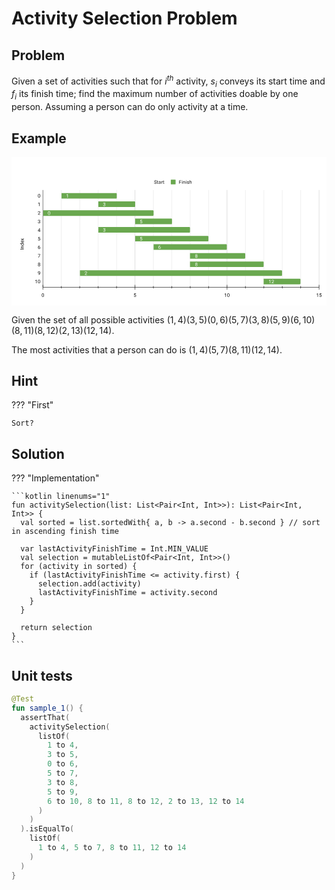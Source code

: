 # Activity Selection Problem

## Problem

Given a set of activities such that for $i^{th}$ activity, $s_i$ conveys its start time and $f_i$ its finish time; find the maximum number of activities doable by one person. Assuming a person can do only activity at a time.

## Example

<svg version="1.1" viewBox="0.0 0.0 787.0 371.0" fill="none" stroke="none" stroke-linecap="square" stroke-miterlimit="10" width="787" height="371" xmlns:xlink="http://www.w3.org/1999/xlink" xmlns="http://www.w3.org/2000/svg"><path fill="#ffffff" d="M0 0L787.0 0L787.0 371.0L0 371.0L0 0Z" fill-rule="nonzero"/><path stroke="#333333" stroke-width="1.0" stroke-linecap="butt" d="M78.5 82.5L78.5 325.5" fill-rule="nonzero"/><path stroke="#cccccc" stroke-width="1.0" stroke-linecap="butt" d="M308.5 82.5L308.5 325.5" fill-rule="nonzero"/><path stroke="#cccccc" stroke-width="1.0" stroke-linecap="butt" d="M538.5 82.5L538.5 325.5" fill-rule="nonzero"/><path stroke="#cccccc" stroke-width="1.0" stroke-linecap="butt" d="M768.5 82.5L768.5 325.5" fill-rule="nonzero"/><path stroke="#e6e6e6" stroke-width="1.0" stroke-linecap="butt" d="M124.5 82.5L124.5 325.5" fill-rule="nonzero"/><path stroke="#e6e6e6" stroke-width="1.0" stroke-linecap="butt" d="M170.5 82.5L170.5 325.5" fill-rule="nonzero"/><path stroke="#e6e6e6" stroke-width="1.0" stroke-linecap="butt" d="M216.5 82.5L216.5 325.5" fill-rule="nonzero"/><path stroke="#e6e6e6" stroke-width="1.0" stroke-linecap="butt" d="M262.5 82.5L262.5 325.5" fill-rule="nonzero"/><path stroke="#e6e6e6" stroke-width="1.0" stroke-linecap="butt" d="M354.5 82.5L354.5 325.5" fill-rule="nonzero"/><path stroke="#e6e6e6" stroke-width="1.0" stroke-linecap="butt" d="M400.5 82.5L400.5 325.5" fill-rule="nonzero"/><path stroke="#e6e6e6" stroke-width="1.0" stroke-linecap="butt" d="M446.5 82.5L446.5 325.5" fill-rule="nonzero"/><path stroke="#e6e6e6" stroke-width="1.0" stroke-linecap="butt" d="M492.5 82.5L492.5 325.5" fill-rule="nonzero"/><path stroke="#e6e6e6" stroke-width="1.0" stroke-linecap="butt" d="M584.5 82.5L584.5 325.5" fill-rule="nonzero"/><path stroke="#e6e6e6" stroke-width="1.0" stroke-linecap="butt" d="M630.5 82.5L630.5 325.5" fill-rule="nonzero"/><path stroke="#e6e6e6" stroke-width="1.0" stroke-linecap="butt" d="M676.5 82.5L676.5 325.5" fill-rule="nonzero"/><path stroke="#e6e6e6" stroke-width="1.0" stroke-linecap="butt" d="M722.5 82.5L722.5 325.5" fill-rule="nonzero"/><path stroke="#000000" stroke-width="1.0" stroke-linecap="butt" d="M768.5 325.5L78.5 325.5" fill-rule="nonzero"/><clipPath id="id_0"><path d="M78.55 82.28333L768.45 82.28333L768.45 325.45L78.55 325.45L78.55 82.28333Z" clip-rule="nonzero"/></clipPath><path stroke="#000000" stroke-width="2.0" stroke-linecap="butt" stroke-opacity="0.0" clip-path="url(#id_0)" d="M79.0 104.0L79.0 90.0L125.0 90.0L125.0 104.0Z" fill-rule="nonzero"/><path fill="#4285f4" fill-opacity="0.0" clip-path="url(#id_0)" d="M79.0 104.0L79.0 90.0L125.0 90.0L125.0 104.0Z" fill-rule="nonzero"/><path stroke="#000000" stroke-width="2.0" stroke-linecap="butt" stroke-opacity="0.0" clip-path="url(#id_0)" d="M79.0 125.0L79.0 111.0L217.0 111.0L217.0 125.0Z" fill-rule="nonzero"/><path fill="#4285f4" fill-opacity="0.0" clip-path="url(#id_0)" d="M79.0 125.0L79.0 111.0L217.0 111.0L217.0 125.0Z" fill-rule="nonzero"/><path stroke="#000000" stroke-width="2.0" stroke-linecap="butt" stroke-opacity="0.0" clip-path="url(#id_0)" d="M79.0 147.0L79.0 133.0L79.0 133.0L79.0 147.0Z" fill-rule="nonzero"/><path fill="#4285f4" fill-opacity="0.0" clip-path="url(#id_0)" d="M79.0 147.0L79.0 133.0L79.0 133.0L79.0 147.0Z" fill-rule="nonzero"/><path stroke="#000000" stroke-width="2.0" stroke-linecap="butt" stroke-opacity="0.0" clip-path="url(#id_0)" d="M79.0 168.0L79.0 154.0L309.0 154.0L309.0 168.0Z" fill-rule="nonzero"/><path fill="#4285f4" fill-opacity="0.0" clip-path="url(#id_0)" d="M79.0 168.0L79.0 154.0L309.0 154.0L309.0 168.0Z" fill-rule="nonzero"/><path stroke="#000000" stroke-width="2.0" stroke-linecap="butt" stroke-opacity="0.0" clip-path="url(#id_0)" d="M79.0 189.0L79.0 175.0L217.0 175.0L217.0 189.0Z" fill-rule="nonzero"/><path fill="#4285f4" fill-opacity="0.0" clip-path="url(#id_0)" d="M79.0 189.0L79.0 175.0L217.0 175.0L217.0 189.0Z" fill-rule="nonzero"/><path stroke="#000000" stroke-width="2.0" stroke-linecap="butt" stroke-opacity="0.0" clip-path="url(#id_0)" d="M79.0 211.0L79.0 197.0L309.0 197.0L309.0 211.0Z" fill-rule="nonzero"/><path fill="#4285f4" fill-opacity="0.0" clip-path="url(#id_0)" d="M79.0 211.0L79.0 197.0L309.0 197.0L309.0 211.0Z" fill-rule="nonzero"/><path stroke="#000000" stroke-width="2.0" stroke-linecap="butt" stroke-opacity="0.0" clip-path="url(#id_0)" d="M79.0 232.0L79.0 218.0L355.0 218.0L355.0 232.0Z" fill-rule="nonzero"/><path fill="#4285f4" fill-opacity="0.0" clip-path="url(#id_0)" d="M79.0 232.0L79.0 218.0L355.0 218.0L355.0 232.0Z" fill-rule="nonzero"/><path stroke="#000000" stroke-width="2.0" stroke-linecap="butt" stroke-opacity="0.0" clip-path="url(#id_0)" d="M79.0 254.0L79.0 240.0L446.0 240.0L446.0 254.0Z" fill-rule="nonzero"/><path fill="#4285f4" fill-opacity="0.0" clip-path="url(#id_0)" d="M79.0 254.0L79.0 240.0L446.0 240.0L446.0 254.0Z" fill-rule="nonzero"/><path stroke="#000000" stroke-width="2.0" stroke-linecap="butt" stroke-opacity="0.0" clip-path="url(#id_0)" d="M79.0 275.0L79.0 261.0L446.0 261.0L446.0 275.0Z" fill-rule="nonzero"/><path fill="#4285f4" fill-opacity="0.0" clip-path="url(#id_0)" d="M79.0 275.0L79.0 261.0L446.0 261.0L446.0 275.0Z" fill-rule="nonzero"/><path stroke="#000000" stroke-width="2.0" stroke-linecap="butt" stroke-opacity="0.0" clip-path="url(#id_0)" d="M79.0 297.0L79.0 283.0L171.0 283.0L171.0 297.0Z" fill-rule="nonzero"/><path fill="#4285f4" fill-opacity="0.0" clip-path="url(#id_0)" d="M79.0 297.0L79.0 283.0L171.0 283.0L171.0 297.0Z" fill-rule="nonzero"/><path stroke="#000000" stroke-width="2.0" stroke-linecap="butt" stroke-opacity="0.0" clip-path="url(#id_0)" d="M79.0 318.0L79.0 304.0L630.0 304.0L630.0 318.0Z" fill-rule="nonzero"/><path fill="#4285f4" fill-opacity="0.0" clip-path="url(#id_0)" d="M79.0 318.0L79.0 304.0L630.0 304.0L630.0 318.0Z" fill-rule="nonzero"/><path stroke="#000000" stroke-width="2.0" stroke-linecap="butt" stroke-opacity="0.0" clip-path="url(#id_0)" d="M125.0 104.0L125.0 90.0L261.0 90.0C262.10458 90.0 263.0 90.89543 263.0 92.0L263.0 102.0C263.0 103.10457 262.10458 104.0 261.0 104.0Z" fill-rule="nonzero"/><path fill="#6aa84f" clip-path="url(#id_0)" d="M125.0 104.0L125.0 90.0L261.0 90.0C262.10458 90.0 263.0 90.89543 263.0 92.0L263.0 102.0C263.0 103.10457 262.10458 104.0 261.0 104.0Z" fill-rule="nonzero"/><path stroke="#000000" stroke-width="2.0" stroke-linecap="butt" stroke-opacity="0.0" clip-path="url(#id_0)" d="M217.0 125.0L217.0 111.0L307.0 111.0C308.10458 111.0 309.0 111.89543 309.0 113.0L309.0 123.0C309.0 124.10457 308.10458 125.0 307.0 125.0Z" fill-rule="nonzero"/><path fill="#6aa84f" clip-path="url(#id_0)" d="M217.0 125.0L217.0 111.0L307.0 111.0C308.10458 111.0 309.0 111.89543 309.0 113.0L309.0 123.0C309.0 124.10457 308.10458 125.0 307.0 125.0Z" fill-rule="nonzero"/><path stroke="#000000" stroke-width="2.0" stroke-linecap="butt" stroke-opacity="0.0" clip-path="url(#id_0)" d="M79.0 147.0L79.0 133.0L353.0 133.0C354.10458 133.0 355.0 133.89543 355.0 135.0L355.0 145.0C355.0 146.10457 354.10458 147.0 353.0 147.0Z" fill-rule="nonzero"/><path fill="#6aa84f" clip-path="url(#id_0)" d="M79.0 147.0L79.0 133.0L353.0 133.0C354.10458 133.0 355.0 133.89543 355.0 135.0L355.0 145.0C355.0 146.10457 354.10458 147.0 353.0 147.0Z" fill-rule="nonzero"/><path stroke="#000000" stroke-width="2.0" stroke-linecap="butt" stroke-opacity="0.0" clip-path="url(#id_0)" d="M309.0 168.0L309.0 154.0L399.0 154.0C400.10458 154.0 401.0 154.89543 401.0 156.0L401.0 166.0C401.0 167.10457 400.10458 168.0 399.0 168.0Z" fill-rule="nonzero"/><path fill="#6aa84f" clip-path="url(#id_0)" d="M309.0 168.0L309.0 154.0L399.0 154.0C400.10458 154.0 401.0 154.89543 401.0 156.0L401.0 166.0C401.0 167.10457 400.10458 168.0 399.0 168.0Z" fill-rule="nonzero"/><path stroke="#000000" stroke-width="2.0" stroke-linecap="butt" stroke-opacity="0.0" clip-path="url(#id_0)" d="M217.0 189.0L217.0 175.0L444.0 175.0C445.10458 175.0 446.0 175.89543 446.0 177.0L446.0 187.0C446.0 188.10457 445.10458 189.0 444.0 189.0Z" fill-rule="nonzero"/><path fill="#6aa84f" clip-path="url(#id_0)" d="M217.0 189.0L217.0 175.0L444.0 175.0C445.10458 175.0 446.0 175.89543 446.0 177.0L446.0 187.0C446.0 188.10457 445.10458 189.0 444.0 189.0Z" fill-rule="nonzero"/><path stroke="#000000" stroke-width="2.0" stroke-linecap="butt" stroke-opacity="0.0" clip-path="url(#id_0)" d="M309.0 211.0L309.0 197.0L490.0 197.0C491.10458 197.0 492.0 197.89543 492.0 199.0L492.0 209.0C492.0 210.10457 491.10458 211.0 490.0 211.0Z" fill-rule="nonzero"/><path fill="#6aa84f" clip-path="url(#id_0)" d="M309.0 211.0L309.0 197.0L490.0 197.0C491.10458 197.0 492.0 197.89543 492.0 199.0L492.0 209.0C492.0 210.10457 491.10458 211.0 490.0 211.0Z" fill-rule="nonzero"/><path stroke="#000000" stroke-width="2.0" stroke-linecap="butt" stroke-opacity="0.0" clip-path="url(#id_0)" d="M355.0 232.0L355.0 218.0L536.0 218.0C537.10455 218.0 538.0 218.89543 538.0 220.0L538.0 230.0C538.0 231.10457 537.10455 232.0 536.0 232.0Z" fill-rule="nonzero"/><path fill="#6aa84f" clip-path="url(#id_0)" d="M355.0 232.0L355.0 218.0L536.0 218.0C537.10455 218.0 538.0 218.89543 538.0 220.0L538.0 230.0C538.0 231.10457 537.10455 232.0 536.0 232.0Z" fill-rule="nonzero"/><path stroke="#000000" stroke-width="2.0" stroke-linecap="butt" stroke-opacity="0.0" clip-path="url(#id_0)" d="M446.0 254.0L446.0 240.0L582.0 240.0C583.10455 240.0 584.0 240.89543 584.0 242.0L584.0 252.0C584.0 253.10457 583.10455 254.0 582.0 254.0Z" fill-rule="nonzero"/><path fill="#6aa84f" clip-path="url(#id_0)" d="M446.0 254.0L446.0 240.0L582.0 240.0C583.10455 240.0 584.0 240.89543 584.0 242.0L584.0 252.0C584.0 253.10457 583.10455 254.0 582.0 254.0Z" fill-rule="nonzero"/><path stroke="#000000" stroke-width="2.0" stroke-linecap="butt" stroke-opacity="0.0" clip-path="url(#id_0)" d="M446.0 275.0L446.0 261.0L628.0 261.0C629.10455 261.0 630.0 261.89542 630.0 263.0L630.0 273.0C630.0 274.10458 629.10455 275.0 628.0 275.0Z" fill-rule="nonzero"/><path fill="#6aa84f" clip-path="url(#id_0)" d="M446.0 275.0L446.0 261.0L628.0 261.0C629.10455 261.0 630.0 261.89542 630.0 263.0L630.0 273.0C630.0 274.10458 629.10455 275.0 628.0 275.0Z" fill-rule="nonzero"/><path stroke="#000000" stroke-width="2.0" stroke-linecap="butt" stroke-opacity="0.0" clip-path="url(#id_0)" d="M171.0 297.0L171.0 283.0L674.0 283.0C675.10455 283.0 676.0 283.89542 676.0 285.0L676.0 295.0C676.0 296.10458 675.10455 297.0 674.0 297.0Z" fill-rule="nonzero"/><path fill="#6aa84f" clip-path="url(#id_0)" d="M171.0 297.0L171.0 283.0L674.0 283.0C675.10455 283.0 676.0 283.89542 676.0 285.0L676.0 295.0C676.0 296.10458 675.10455 297.0 674.0 297.0Z" fill-rule="nonzero"/><path stroke="#000000" stroke-width="2.0" stroke-linecap="butt" stroke-opacity="0.0" clip-path="url(#id_0)" d="M630.0 318.0L630.0 304.0L720.0 304.0C721.10455 304.0 722.0 304.89542 722.0 306.0L722.0 316.0C722.0 317.10458 721.10455 318.0 720.0 318.0Z" fill-rule="nonzero"/><path fill="#6aa84f" clip-path="url(#id_0)" d="M630.0 318.0L630.0 304.0L720.0 304.0C721.10455 304.0 722.0 304.89542 722.0 306.0L722.0 316.0C722.0 317.10458 721.10455 318.0 720.0 318.0Z" fill-rule="nonzero"/><path stroke="#000000" stroke-width="1.0" stroke-linecap="butt" d="M124.5 328.5L124.5 322.5" fill-rule="nonzero"/><path stroke="#000000" stroke-width="1.0" stroke-linecap="butt" d="M170.5 328.5L170.5 322.5" fill-rule="nonzero"/><path stroke="#000000" stroke-width="1.0" stroke-linecap="butt" d="M216.5 328.5L216.5 322.5" fill-rule="nonzero"/><path stroke="#000000" stroke-width="1.0" stroke-linecap="butt" d="M262.5 328.5L262.5 322.5" fill-rule="nonzero"/><path stroke="#000000" stroke-width="1.0" stroke-linecap="butt" d="M354.5 328.5L354.5 322.5" fill-rule="nonzero"/><path stroke="#000000" stroke-width="1.0" stroke-linecap="butt" d="M400.5 328.5L400.5 322.5" fill-rule="nonzero"/><path stroke="#000000" stroke-width="1.0" stroke-linecap="butt" d="M446.5 328.5L446.5 322.5" fill-rule="nonzero"/><path stroke="#000000" stroke-width="1.0" stroke-linecap="butt" d="M492.5 328.5L492.5 322.5" fill-rule="nonzero"/><path stroke="#000000" stroke-width="1.0" stroke-linecap="butt" d="M584.5 328.5L584.5 322.5" fill-rule="nonzero"/><path stroke="#000000" stroke-width="1.0" stroke-linecap="butt" d="M630.5 328.5L630.5 322.5" fill-rule="nonzero"/><path stroke="#000000" stroke-width="1.0" stroke-linecap="butt" d="M676.5 328.5L676.5 322.5" fill-rule="nonzero"/><path stroke="#000000" stroke-width="1.0" stroke-linecap="butt" d="M722.5 328.5L722.5 322.5" fill-rule="nonzero"/><path stroke="#000000" stroke-width="1.0" stroke-linecap="butt" d="M78.5 331.5L78.5 319.5" fill-rule="nonzero"/><path stroke="#000000" stroke-width="1.0" stroke-linecap="butt" d="M308.5 331.5L308.5 319.5" fill-rule="nonzero"/><path stroke="#000000" stroke-width="1.0" stroke-linecap="butt" d="M538.5 331.5L538.5 319.5" fill-rule="nonzero"/><path stroke="#000000" stroke-width="1.0" stroke-linecap="butt" d="M768.5 331.5L768.5 319.5" fill-rule="nonzero"/><path fill="#ffffff" d="M140.80896 92.921875L140.80896 101.5L139.73083 101.5L139.73083 94.28125L137.54333 95.078125L137.54333 94.09375L140.65271 92.921875L140.80896 92.921875Z" fill-rule="nonzero"/><path fill="#ffffff" d="M230.82687 117.703125L231.5925 117.703125Q232.17062 117.703125 232.53 117.515625Q232.905 117.3125 233.0925 116.984375Q233.28 116.65625 233.28 116.234375Q233.28 115.75 233.10812 115.421875Q232.95187 115.078125 232.62375 114.90625Q232.29562 114.734375 231.79562 114.734375Q231.32687 114.734375 230.98312 114.921875Q230.63937 115.09375 230.43625 115.421875Q230.24875 115.75 230.24875 116.203125L229.155 116.203125Q229.155 115.546875 229.48312 115.015625Q229.81125 114.484375 230.405 114.171875Q230.99875 113.84375 231.79562 113.84375Q232.56125 113.84375 233.13937 114.125Q233.7175 114.390625 234.04562 114.9375Q234.37375 115.46875 234.37375 116.265625Q234.37375 116.59375 234.2175 116.953125Q234.06125 117.3125 233.74875 117.640625Q233.43625 117.953125 232.93625 118.15625Q232.45187 118.359375 231.74875 118.359375L230.82687 118.359375L230.82687 117.703125ZM230.82687 118.59375L230.82687 117.9375L231.74875 117.9375Q232.56125 117.9375 233.0925 118.140625Q233.62375 118.328125 233.93625 118.65625Q234.24875 118.96875 234.37375 119.359375Q234.49875 119.734375 234.49875 120.125Q234.49875 120.71875 234.29562 121.1875Q234.0925 121.640625 233.7175 121.96875Q233.35812 122.28125 232.85812 122.453125Q232.37375 122.625 231.79562 122.625Q231.23312 122.625 230.74875 122.46875Q230.26437 122.296875 229.88937 122.0Q229.51437 121.703125 229.29562 121.265625Q229.0925 120.8125 229.0925 120.25L230.17062 120.25Q230.17062 120.6875 230.35812 121.03125Q230.56125 121.359375 230.92062 121.546875Q231.29562 121.71875 231.79562 121.71875Q232.29562 121.71875 232.655 121.546875Q233.01437 121.375 233.20187 121.03125Q233.405 120.671875 233.405 120.140625Q233.405 119.609375 233.18625 119.265625Q232.9675 118.921875 232.54562 118.765625Q232.13937 118.59375 231.5925 118.59375L230.82687 118.59375Z" fill-rule="nonzero"/><path fill="#ffffff" d="M96.6125 139.54688L96.6125 140.85938Q96.6125 141.90625 96.425 142.625Q96.2375 143.34375 95.87813 143.78125Q95.53438 144.21875 95.03438 144.42188Q94.55 144.625 93.925 144.625Q93.44063 144.625 93.01875 144.5Q92.59688 144.375 92.26875 144.10938Q91.94063 143.82812 91.70625 143.39062Q91.47188 142.95312 91.34688 142.32812Q91.22188 141.6875 91.22188 140.85938L91.22188 139.54688Q91.22188 138.5 91.40938 137.79688Q91.6125 137.09375 91.95625 136.65625Q92.31563 136.21875 92.8 136.03125Q93.3 135.84375 93.90938 135.84375Q94.40938 135.84375 94.83125 135.96875Q95.25313 136.09375 95.58125 136.35938Q95.90938 136.60938 96.12813 137.04688Q96.3625 137.46875 96.4875 138.09375Q96.6125 138.71875 96.6125 139.54688ZM95.51875 141.03125L95.51875 139.375Q95.51875 138.79688 95.45625 138.35938Q95.39375 137.92188 95.25313 137.60938Q95.12813 137.29688 94.925 137.10938Q94.7375 136.92188 94.4875 136.82812Q94.2375 136.73438 93.90938 136.73438Q93.53438 136.73438 93.22188 136.875Q92.925 137.01562 92.72188 137.32812Q92.51875 137.64062 92.40938 138.15625Q92.31563 138.65625 92.31563 139.375L92.31563 141.03125Q92.31563 141.60938 92.37813 142.04688Q92.45625 142.48438 92.58125 142.8125Q92.72188 143.125 92.90938 143.32812Q93.1125 143.53125 93.3625 143.625Q93.6125 143.71875 93.925 143.71875Q94.33125 143.71875 94.62813 143.57812Q94.925 143.42188 95.12813 143.09375Q95.33125 142.76562 95.425 142.26562Q95.51875 141.75 95.51875 141.03125Z" fill-rule="nonzero"/><path fill="#ffffff" d="M322.5948 161.4375L321.7354 161.21875L322.1573 156.96875L326.5323 156.96875L326.5323 157.96875L323.07916 157.96875L322.81354 160.29688Q323.0479 160.15625 323.4073 160.04688Q323.7823 159.92188 324.25104 159.92188Q324.82916 159.92188 325.2979 160.125Q325.76666 160.32812 326.0948 160.70312Q326.43854 161.07812 326.6104 161.60938Q326.7823 162.125 326.7823 162.78125Q326.7823 163.39062 326.6104 163.90625Q326.45416 164.42188 326.1104 164.8125Q325.7823 165.1875 325.26666 165.40625Q324.76666 165.625 324.07916 165.625Q323.56354 165.625 323.1104 165.48438Q322.6573 165.32812 322.2823 165.03125Q321.9229 164.73438 321.70416 164.29688Q321.4854 163.85938 321.4229 163.25L322.45416 163.25Q322.51666 163.73438 322.7198 164.0625Q322.93854 164.39062 323.2823 164.5625Q323.62604 164.71875 324.07916 164.71875Q324.4698 164.71875 324.76666 164.59375Q325.06354 164.45312 325.26666 164.20312Q325.4854 163.95312 325.5948 163.59375Q325.70416 163.23438 325.70416 162.79688Q325.70416 162.39062 325.57916 162.04688Q325.4698 161.70312 325.25104 161.45312Q325.0323 161.1875 324.7198 161.04688Q324.4073 160.89062 323.9854 160.89062Q323.45416 160.89062 323.1729 161.04688Q322.89166 161.1875 322.5948 161.4375Z" fill-rule="nonzero"/><path fill="#ffffff" d="M230.82687 181.70312L231.5925 181.70312Q232.17062 181.70312 232.53 181.51562Q232.905 181.3125 233.0925 180.98438Q233.28 180.65625 233.28 180.23438Q233.28 179.75 233.10812 179.42188Q232.95187 179.07812 232.62375 178.90625Q232.29562 178.73438 231.79562 178.73438Q231.32687 178.73438 230.98312 178.92188Q230.63937 179.09375 230.43625 179.42188Q230.24875 179.75 230.24875 180.20312L229.155 180.20312Q229.155 179.54688 229.48312 179.01562Q229.81125 178.48438 230.405 178.17188Q230.99875 177.84375 231.79562 177.84375Q232.56125 177.84375 233.13937 178.125Q233.7175 178.39062 234.04562 178.9375Q234.37375 179.46875 234.37375 180.26562Q234.37375 180.59375 234.2175 180.95312Q234.06125 181.3125 233.74875 181.64062Q233.43625 181.95312 232.93625 182.15625Q232.45187 182.35938 231.74875 182.35938L230.82687 182.35938L230.82687 181.70312ZM230.82687 182.59375L230.82687 181.9375L231.74875 181.9375Q232.56125 181.9375 233.0925 182.14062Q233.62375 182.32812 233.93625 182.65625Q234.24875 182.96875 234.37375 183.35938Q234.49875 183.73438 234.49875 184.125Q234.49875 184.71875 234.29562 185.1875Q234.0925 185.64062 233.7175 185.96875Q233.35812 186.28125 232.85812 186.45312Q232.37375 186.625 231.79562 186.625Q231.23312 186.625 230.74875 186.46875Q230.26437 186.29688 229.88937 186.0Q229.51437 185.70312 229.29562 185.26562Q229.0925 184.8125 229.0925 184.25L230.17062 184.25Q230.17062 184.6875 230.35812 185.03125Q230.56125 185.35938 230.92062 185.54688Q231.29562 185.71875 231.79562 185.71875Q232.29562 185.71875 232.655 185.54688Q233.01437 185.375 233.20187 185.03125Q233.405 184.67188 233.405 184.14062Q233.405 183.60938 233.18625 183.26562Q232.9675 182.92188 232.54562 182.76562Q232.13937 182.59375 231.5925 182.59375L230.82687 182.59375Z" fill-rule="nonzero"/><path fill="#ffffff" d="M322.5948 204.4375L321.7354 204.21875L322.1573 199.96875L326.5323 199.96875L326.5323 200.96875L323.07916 200.96875L322.81354 203.29688Q323.0479 203.15625 323.4073 203.04688Q323.7823 202.92188 324.25104 202.92188Q324.82916 202.92188 325.2979 203.125Q325.76666 203.32812 326.0948 203.70312Q326.43854 204.07812 326.6104 204.60938Q326.7823 205.125 326.7823 205.78125Q326.7823 206.39062 326.6104 206.90625Q326.45416 207.42188 326.1104 207.8125Q325.7823 208.1875 325.26666 208.40625Q324.76666 208.625 324.07916 208.625Q323.56354 208.625 323.1104 208.48438Q322.6573 208.32812 322.2823 208.03125Q321.9229 207.73438 321.70416 207.29688Q321.4854 206.85938 321.4229 206.25L322.45416 206.25Q322.51666 206.73438 322.7198 207.0625Q322.93854 207.39062 323.2823 207.5625Q323.62604 207.71875 324.07916 207.71875Q324.4698 207.71875 324.76666 207.59375Q325.06354 207.45312 325.26666 207.20312Q325.4854 206.95312 325.5948 206.59375Q325.70416 206.23438 325.70416 205.79688Q325.70416 205.39062 325.57916 205.04688Q325.4698 204.70312 325.25104 204.45312Q325.0323 204.1875 324.7198 204.04688Q324.4073 203.89062 323.9854 203.89062Q323.45416 203.89062 323.1729 204.04688Q322.89166 204.1875 322.5948 204.4375Z" fill-rule="nonzero"/><path fill="#ffffff" d="M371.385 220.95312L371.47876 220.95312L371.47876 221.875L371.385 221.875Q370.52563 221.875 369.9319 222.15625Q369.35376 222.4375 369.01 222.90625Q368.6819 223.35938 368.52563 223.95312Q368.385 224.53125 368.385 225.125L368.385 226.375Q368.385 226.9375 368.51 227.375Q368.65063 227.8125 368.885 228.125Q369.1194 228.42188 369.41626 228.57812Q369.71313 228.71875 370.02563 228.71875Q370.40063 228.71875 370.6975 228.57812Q370.9944 228.4375 371.1975 228.17188Q371.40063 227.90625 371.4944 227.5625Q371.60376 227.20312 371.60376 226.76562Q371.60376 226.39062 371.51 226.03125Q371.41626 225.67188 371.22876 225.40625Q371.04126 225.125 370.7444 224.96875Q370.4475 224.79688 370.0569 224.79688Q369.60376 224.79688 369.21313 225.01562Q368.8225 225.23438 368.5725 225.59375Q368.3225 225.95312 368.29126 226.35938L367.71313 226.35938Q367.8069 225.70312 368.02563 225.23438Q368.2444 224.76562 368.58813 224.46875Q368.9319 224.17188 369.33813 224.04688Q369.76 223.90625 370.22876 223.90625Q370.8694 223.90625 371.3225 224.15625Q371.79126 224.39062 372.08813 224.79688Q372.40063 225.1875 372.54126 225.6875Q372.6819 226.1875 372.6819 226.71875Q372.6819 227.3125 372.51 227.84375Q372.33813 228.375 371.9944 228.78125Q371.66626 229.17188 371.16626 229.40625Q370.6819 229.625 370.02563 229.625Q369.33813 229.625 368.8225 229.34375Q368.3069 229.04688 367.96313 228.57812Q367.635 228.09375 367.46313 227.51562Q367.29126 226.9375 367.29126 226.34375L367.29126 225.82812Q367.29126 224.92188 367.46313 224.0625Q367.65063 223.1875 368.10376 222.48438Q368.5569 221.78125 369.35376 221.375Q370.15063 220.95312 371.385 220.95312Z" fill-rule="nonzero"/><path fill="#ffffff" d="M464.59042 249.1875Q464.59042 249.96875 464.23105 250.51562Q463.87167 251.04688 463.24667 251.34375Q462.6373 251.625 461.87167 251.625Q461.10605 251.625 460.48105 251.34375Q459.87167 251.04688 459.5123 250.51562Q459.15292 249.96875 459.15292 249.1875Q459.15292 248.6875 459.35605 248.26562Q459.55917 247.82812 459.91855 247.51562Q460.27792 247.20312 460.7623 247.03125Q461.2623 246.85938 461.85605 246.85938Q462.65292 246.85938 463.2623 247.15625Q463.87167 247.45312 464.23105 247.98438Q464.59042 248.51562 464.59042 249.1875ZM463.49667 249.17188Q463.49667 248.6875 463.29355 248.32812Q463.09042 247.95312 462.71542 247.75Q462.34042 247.54688 461.85605 247.54688Q461.35605 247.54688 460.99667 247.75Q460.6373 247.95312 460.43417 248.32812Q460.24667 248.6875 460.24667 249.17188Q460.24667 249.65625 460.43417 250.01562Q460.6373 250.35938 460.99667 250.54688Q461.37167 250.71875 461.87167 250.71875Q462.37167 250.71875 462.73105 250.54688Q463.10605 250.35938 463.29355 250.01562Q463.49667 249.65625 463.49667 249.17188ZM464.3873 245.1875Q464.3873 245.8125 464.05917 246.3125Q463.73105 246.8125 463.15292 247.09375Q462.59042 247.375 461.87167 247.375Q461.1373 247.375 460.55917 247.09375Q459.99667 246.8125 459.66855 246.3125Q459.35605 245.8125 459.35605 245.1875Q459.35605 244.4375 459.66855 243.92188Q459.99667 243.40625 460.55917 243.125Q461.1373 242.84375 461.87167 242.84375Q462.60605 242.84375 463.16855 243.125Q463.73105 243.40625 464.05917 243.92188Q464.3873 244.4375 464.3873 245.1875ZM463.30917 245.20312Q463.30917 244.78125 463.12167 244.45312Q462.93417 244.125 462.60605 243.9375Q462.29355 243.73438 461.87167 243.73438Q461.43417 243.73438 461.10605 243.92188Q460.79355 244.09375 460.62167 244.42188Q460.4498 244.75 460.4498 245.20312Q460.4498 245.64062 460.62167 245.96875Q460.79355 246.29688 461.12167 246.48438Q461.4498 246.67188 461.87167 246.67188Q462.29355 246.67188 462.60605 246.48438Q462.93417 246.29688 463.12167 245.96875Q463.30917 245.64062 463.30917 245.20312Z" fill-rule="nonzero"/><path fill="#ffffff" d="M464.59042 270.1875Q464.59042 270.96875 464.23105 271.51562Q463.87167 272.04688 463.24667 272.34375Q462.6373 272.625 461.87167 272.625Q461.10605 272.625 460.48105 272.34375Q459.87167 272.04688 459.5123 271.51562Q459.15292 270.96875 459.15292 270.1875Q459.15292 269.6875 459.35605 269.26562Q459.55917 268.82812 459.91855 268.51562Q460.27792 268.20312 460.7623 268.03125Q461.2623 267.85938 461.85605 267.85938Q462.65292 267.85938 463.2623 268.15625Q463.87167 268.45312 464.23105 268.98438Q464.59042 269.51562 464.59042 270.1875ZM463.49667 270.17188Q463.49667 269.6875 463.29355 269.32812Q463.09042 268.95312 462.71542 268.75Q462.34042 268.54688 461.85605 268.54688Q461.35605 268.54688 460.99667 268.75Q460.6373 268.95312 460.43417 269.32812Q460.24667 269.6875 460.24667 270.17188Q460.24667 270.65625 460.43417 271.01562Q460.6373 271.35938 460.99667 271.54688Q461.37167 271.71875 461.87167 271.71875Q462.37167 271.71875 462.73105 271.54688Q463.10605 271.35938 463.29355 271.01562Q463.49667 270.65625 463.49667 270.17188ZM464.3873 266.1875Q464.3873 266.8125 464.05917 267.3125Q463.73105 267.8125 463.15292 268.09375Q462.59042 268.375 461.87167 268.375Q461.1373 268.375 460.55917 268.09375Q459.99667 267.8125 459.66855 267.3125Q459.35605 266.8125 459.35605 266.1875Q459.35605 265.4375 459.66855 264.92188Q459.99667 264.40625 460.55917 264.125Q461.1373 263.84375 461.87167 263.84375Q462.60605 263.84375 463.16855 264.125Q463.73105 264.40625 464.05917 264.92188Q464.3873 265.4375 464.3873 266.1875ZM463.30917 266.20312Q463.30917 265.78125 463.12167 265.45312Q462.93417 265.125 462.60605 264.9375Q462.29355 264.73438 461.87167 264.73438Q461.43417 264.73438 461.10605 264.92188Q460.79355 265.09375 460.62167 265.42188Q460.4498 265.75 460.4498 266.20312Q460.4498 266.64062 460.62167 266.96875Q460.79355 267.29688 461.12167 267.48438Q461.4498 267.67188 461.87167 267.67188Q462.29355 267.67188 462.60605 267.48438Q462.93417 267.29688 463.12167 266.96875Q463.30917 266.64062 463.30917 266.20312Z" fill-rule="nonzero"/><path fill="#ffffff" d="M188.83354 293.60938L188.83354 294.5L183.25542 294.5L183.25542 293.71875L186.05229 290.60938Q186.56792 290.03125 186.84917 289.64062Q187.13042 289.23438 187.23979 288.92188Q187.36479 288.59375 187.36479 288.26562Q187.36479 287.84375 187.19292 287.5Q187.02104 287.15625 186.67729 286.95312Q186.34917 286.73438 185.86479 286.73438Q185.30229 286.73438 184.92729 286.96875Q184.55229 287.1875 184.36479 287.57812Q184.17729 287.96875 184.17729 288.46875L183.08354 288.46875Q183.08354 287.75 183.39604 287.15625Q183.72417 286.5625 184.33354 286.20312Q184.95854 285.84375 185.86479 285.84375Q186.67729 285.84375 187.25542 286.14062Q187.83354 286.42188 188.13042 286.9375Q188.44292 287.4375 188.44292 288.125Q188.44292 288.5 188.31792 288.89062Q188.19292 289.26562 187.97417 289.65625Q187.75542 290.03125 187.45854 290.40625Q187.17729 290.76562 186.84917 291.125L184.55229 293.60938L188.83354 293.60938Z" fill-rule="nonzero"/><path fill="#ffffff" d="M646.7356 306.92188L646.7356 315.5L645.6575 315.5L645.6575 308.28125L643.47 309.07812L643.47 308.09375L646.57935 306.92188L646.7356 306.92188ZM655.76685 314.60938L655.76685 315.5L650.1887 315.5L650.1887 314.71875L652.9856 311.60938Q653.5012 311.03125 653.7825 310.64062Q654.0637 310.23438 654.1731 309.92188Q654.2981 309.59375 654.2981 309.26562Q654.2981 308.84375 654.1262 308.5Q653.95435 308.15625 653.6106 307.95312Q653.2825 307.73438 652.7981 307.73438Q652.2356 307.73438 651.8606 307.96875Q651.4856 308.1875 651.2981 308.57812Q651.1106 308.96875 651.1106 309.46875L650.01685 309.46875Q650.01685 308.75 650.32935 308.15625Q650.6575 307.5625 651.26685 307.20312Q651.89185 306.84375 652.7981 306.84375Q653.6106 306.84375 654.1887 307.14062Q654.76685 307.42188 655.0637 307.9375Q655.3762 308.4375 655.3762 309.125Q655.3762 309.5 655.2512 309.89062Q655.1262 310.26562 654.9075 310.65625Q654.6887 311.03125 654.39185 311.40625Q654.1106 311.76562 653.7825 312.125L651.4856 314.60938L655.76685 314.60938Z" fill-rule="nonzero"/><path fill="#000000" d="M22.018763 229.66354L30.550013 229.66354L30.550013 230.78854L22.018763 230.78854L22.018763 229.66354ZM25.565638 226.96042L30.550013 226.96042L30.550013 228.03854L24.206263 228.03854L24.206263 227.0073L25.565638 226.96042ZM27.143763 227.21042L27.128138 227.66354Q26.471888 227.66354 25.925013 227.47604Q25.362513 227.28854 24.956263 226.9448Q24.550013 226.60104 24.331263 226.1323Q24.096888 225.66354 24.096888 225.08542Q24.096888 224.61667 24.221888 224.24167Q24.346888 223.86667 24.628138 223.60104Q24.893763 223.33542 25.331263 223.1948Q25.768763 223.05417 26.393763 223.05417L30.550013 223.05417L30.550013 224.14792L26.378138 224.14792Q25.878138 224.14792 25.581263 224.28854Q25.284388 224.42917 25.143763 224.71042Q25.003138 224.99167 25.003138 225.41354Q25.003138 225.8198 25.175013 226.14792Q25.346888 226.47604 25.643763 226.71042Q25.940638 226.9448 26.331263 227.08542Q26.706263 227.21042 27.143763 227.21042ZM29.315638 217.03854L21.550013 217.03854L21.550013 215.96042L30.550013 215.96042L30.550013 216.9448L29.315638 217.03854ZM27.456263 221.30417L27.331263 221.30417Q26.596888 221.30417 26.003138 221.1323Q25.409388 220.9448 24.987513 220.61667Q24.550013 220.28854 24.331263 219.83542Q24.096888 219.36667 24.096888 218.80417Q24.096888 218.21042 24.300013 217.7573Q24.503138 217.30417 24.909388 216.99167Q25.300013 216.67917 25.862513 216.5073Q26.409388 216.3198 27.112513 216.24167L27.659388 216.24167Q28.346888 216.30417 28.909388 216.49167Q29.471888 216.67917 29.862513 216.99167Q30.253138 217.30417 30.471888 217.7573Q30.675013 218.21042 30.675013 218.8198Q30.675013 219.36667 30.440638 219.83542Q30.190638 220.28854 29.753138 220.61667Q29.315638 220.9448 28.737513 221.1323Q28.143763 221.30417 27.456263 221.30417ZM27.331263 220.22604L27.456263 220.22604Q27.925013 220.22604 28.346888 220.1323Q28.753138 220.02292 29.081263 219.8198Q29.393763 219.61667 29.581263 219.30417Q29.753138 218.97604 29.753138 218.53854Q29.753138 218.0073 29.518763 217.66354Q29.284388 217.30417 28.909388 217.10104Q28.534388 216.8823 28.096888 216.77292L26.690638 216.77292Q26.362513 216.83542 26.065638 216.97604Q25.768763 217.10104 25.534388 217.3198Q25.284388 217.52292 25.143763 217.8198Q25.003138 218.11667 25.003138 218.53854Q25.003138 218.97604 25.190638 219.30417Q25.378138 219.61667 25.706263 219.8198Q26.018763 220.02292 26.440638 220.1323Q26.846888 220.22604 27.331263 220.22604ZM30.675013 211.41354Q30.675013 212.0698 30.456263 212.61667Q30.221888 213.14792 29.815638 213.53854Q29.393763 213.91354 28.831263 214.11667Q28.268763 214.3198 27.596888 214.3198L27.362513 214.3198Q26.581263 214.3198 25.971888 214.10104Q25.362513 213.86667 24.940638 213.47604Q24.518763 213.08542 24.315638 212.58542Q24.096888 212.08542 24.096888 211.55417Q24.096888 210.86667 24.331263 210.3823Q24.565638 209.8823 24.987513 209.5698Q25.393763 209.24167 25.971888 209.10104Q26.534388 208.9448 27.190638 208.9448L27.690638 208.9448L27.690638 213.67917L26.800013 213.67917L26.800013 210.02292L26.721888 210.02292Q26.300013 210.05417 25.909388 210.21042Q25.503138 210.35104 25.253138 210.67917Q24.987513 210.99167 24.987513 211.55417Q24.987513 211.91354 25.143763 212.22604Q25.300013 212.53854 25.612513 212.77292Q25.909388 212.99167 26.346888 213.11667Q26.784388 213.22604 27.362513 213.22604L27.596888 213.22604Q28.050013 213.22604 28.456263 213.10104Q28.846888 212.97604 29.143763 212.74167Q29.440638 212.49167 29.612513 212.14792Q29.784388 211.78854 29.784388 211.35104Q29.784388 210.77292 29.550013 210.3823Q29.315638 209.97604 28.925013 209.67917L29.440638 209.02292Q29.753138 209.22604 30.034388 209.55417Q30.315638 209.86667 30.503138 210.33542Q30.675013 210.78854 30.675013 211.41354ZM24.206263 207.30417L26.518763 205.91354L24.206263 204.5073L24.206263 203.24167L27.331263 205.3198L30.550013 203.17917L30.550013 204.42917L28.175013 205.89792L30.550013 207.36667L30.550013 208.61667L27.331263 206.49167L24.206263 208.55417L24.206263 207.30417Z" fill-rule="nonzero"/><path fill="#000000" d="M71.6125 96.291664L71.6125 97.604164Q71.6125 98.65104 71.425 99.36979Q71.2375 100.08854 70.87813 100.52604Q70.53438 100.96354 70.03438 101.166664Q69.55 101.36979 68.925 101.36979Q68.44063 101.36979 68.01875 101.24479Q67.59688 101.11979 67.26875 100.854164Q66.94063 100.572914 66.70625 100.135414Q66.47188 99.697914 66.34688 99.072914Q66.22188 98.43229 66.22188 97.604164L66.22188 96.291664Q66.22188 95.24479 66.40938 94.541664Q66.6125 93.83854 66.95625 93.40104Q67.31563 92.96354 67.8 92.77604Q68.3 92.58854 68.90938 92.58854Q69.40938 92.58854 69.83125 92.71354Q70.25313 92.83854 70.58125 93.104164Q70.90938 93.354164 71.12813 93.791664Q71.3625 94.21354 71.4875 94.83854Q71.6125 95.46354 71.6125 96.291664ZM70.51875 97.77604L70.51875 96.11979Q70.51875 95.541664 70.45625 95.104164Q70.39375 94.666664 70.25313 94.354164Q70.12813 94.041664 69.925 93.854164Q69.7375 93.666664 69.4875 93.572914Q69.2375 93.479164 68.90938 93.479164Q68.53438 93.479164 68.22188 93.61979Q67.925 93.760414 67.72188 94.072914Q67.51875 94.385414 67.40938 94.90104Q67.31563 95.40104 67.31563 96.11979L67.31563 97.77604Q67.31563 98.354164 67.37813 98.791664Q67.45625 99.229164 67.58125 99.55729Q67.72188 99.86979 67.90938 100.072914Q68.1125 100.27604 68.3625 100.36979Q68.6125 100.46354 68.925 100.46354Q69.33125 100.46354 69.62813 100.322914Q69.925 100.166664 70.12813 99.83854Q70.33125 99.510414 70.425 99.010414Q70.51875 98.49479 70.51875 97.77604Z" fill-rule="nonzero"/><path fill="#000000" d="M69.81563 114.09104L69.81563 122.66917L68.7375 122.66917L68.7375 115.45042L66.55 116.24729L66.55 115.26292L69.65938 114.09104L69.81563 114.09104Z" fill-rule="nonzero"/><path fill="#000000" d="M71.84688 143.20291L71.84688 144.09354L66.26875 144.09354L66.26875 143.31229L69.06563 140.20291Q69.58125 139.62479 69.8625 139.23416Q70.14375 138.82791 70.25313 138.51541Q70.37813 138.18729 70.37813 137.85916Q70.37813 137.43729 70.20625 137.09354Q70.03438 136.74979 69.69063 136.54666Q69.3625 136.32791 68.87813 136.32791Q68.31563 136.32791 67.94063 136.56229Q67.56563 136.78104 67.37813 137.17166Q67.19063 137.56229 67.19063 138.06229L66.09688 138.06229Q66.09688 137.34354 66.40938 136.74979Q66.7375 136.15604 67.34688 135.79666Q67.97188 135.43729 68.87813 135.43729Q69.69063 135.43729 70.26875 135.73416Q70.84688 136.01541 71.14375 136.53104Q71.45625 137.03104 71.45625 137.71854Q71.45625 138.09354 71.33125 138.48416Q71.20625 138.85916 70.9875 139.24979Q70.76875 139.62479 70.47188 139.99979Q70.19063 140.35916 69.8625 140.71854L67.56563 143.20291L71.84688 143.20291Z" fill-rule="nonzero"/><path fill="#000000" d="M67.84688 160.72104L68.6125 160.72104Q69.19063 160.72104 69.55 160.53354Q69.925 160.33041 70.1125 160.00229Q70.3 159.67416 70.3 159.25229Q70.3 158.76791 70.12813 158.43979Q69.97188 158.09604 69.64375 157.92416Q69.31563 157.75229 68.81563 157.75229Q68.34688 157.75229 68.00313 157.93979Q67.65938 158.11166 67.45625 158.43979Q67.26875 158.76791 67.26875 159.22104L66.175 159.22104Q66.175 158.56479 66.50313 158.03354Q66.83125 157.50229 67.425 157.18979Q68.01875 156.86166 68.81563 156.86166Q69.58125 156.86166 70.15938 157.14291Q70.7375 157.40854 71.06563 157.95541Q71.39375 158.48666 71.39375 159.28354Q71.39375 159.61166 71.2375 159.97104Q71.08125 160.33041 70.76875 160.65854Q70.45625 160.97104 69.95625 161.17416Q69.47188 161.37729 68.76875 161.37729L67.84688 161.37729L67.84688 160.72104ZM67.84688 161.61166L67.84688 160.95541L68.76875 160.95541Q69.58125 160.95541 70.1125 161.15854Q70.64375 161.34604 70.95625 161.67416Q71.26875 161.98666 71.39375 162.37729Q71.51875 162.75229 71.51875 163.14291Q71.51875 163.73666 71.31563 164.20541Q71.1125 164.65854 70.7375 164.98666Q70.37813 165.29916 69.87813 165.47104Q69.39375 165.64291 68.81563 165.64291Q68.25313 165.64291 67.76875 165.48666Q67.28438 165.31479 66.90938 165.01791Q66.53438 164.72104 66.31563 164.28354Q66.1125 163.83041 66.1125 163.26791L67.19063 163.26791Q67.19063 163.70541 67.37813 164.04916Q67.58125 164.37729 67.94063 164.56479Q68.31563 164.73666 68.81563 164.73666Q69.31563 164.73666 69.675 164.56479Q70.03438 164.39291 70.22188 164.04916Q70.425 163.68979 70.425 163.15854Q70.425 162.62729 70.20625 162.28354Q69.9875 161.93979 69.56563 161.78354Q69.15938 161.61166 68.6125 161.61166L67.84688 161.61166Z" fill-rule="nonzero"/><path fill="#000000" d="M72.01875 184.06729L72.01875 184.95792L65.8625 184.95792L65.8625 184.31729L69.675 178.41104L70.56563 178.41104L69.6125 180.11417L67.09688 184.06729L72.01875 184.06729ZM70.83125 178.41104L70.83125 186.94229L69.75313 186.94229L69.75313 178.41104L70.83125 178.41104Z" fill-rule="nonzero"/><path fill="#000000" d="M67.62813 204.30417L66.76875 204.08542L67.19063 199.83542L71.56563 199.83542L71.56563 200.83542L68.1125 200.83542L67.84688 203.16354Q68.08125 203.02292 68.44063 202.91354Q68.81563 202.78854 69.28438 202.78854Q69.8625 202.78854 70.33125 202.99167Q70.8 203.1948 71.12813 203.5698Q71.47188 203.9448 71.64375 204.47604Q71.81563 204.99167 71.81563 205.64792Q71.81563 206.2573 71.64375 206.77292Q71.4875 207.28854 71.14375 207.67917Q70.81563 208.05417 70.3 208.27292Q69.8 208.49167 69.1125 208.49167Q68.59688 208.49167 68.14375 208.35104Q67.69063 208.1948 67.31563 207.89792Q66.95625 207.60104 66.7375 207.16354Q66.51875 206.72604 66.45625 206.11667L67.4875 206.11667Q67.55 206.60104 67.75313 206.92917Q67.97188 207.2573 68.31563 207.42917Q68.65938 207.58542 69.1125 207.58542Q69.50313 207.58542 69.8 207.46042Q70.09688 207.3198 70.3 207.0698Q70.51875 206.8198 70.62813 206.46042Q70.7375 206.10104 70.7375 205.66354Q70.7375 205.2573 70.6125 204.91354Q70.50313 204.5698 70.28438 204.3198Q70.06563 204.05417 69.75313 203.91354Q69.44063 203.7573 69.01875 203.7573Q68.4875 203.7573 68.20625 203.91354Q67.925 204.05417 67.62813 204.30417Z" fill-rule="nonzero"/><path fill="#000000" d="M70.425 221.24417L70.51875 221.24417L70.51875 222.16605L70.425 222.16605Q69.56563 222.16605 68.97188 222.4473Q68.39375 222.72855 68.05 223.1973Q67.72188 223.65042 67.56563 224.24417Q67.425 224.8223 67.425 225.41605L67.425 226.66605Q67.425 227.22855 67.55 227.66605Q67.69063 228.10355 67.925 228.41605Q68.15938 228.71292 68.45625 228.86917Q68.75313 229.0098 69.06563 229.0098Q69.44063 229.0098 69.7375 228.86917Q70.03438 228.72855 70.2375 228.46292Q70.44063 228.1973 70.53438 227.85355Q70.64375 227.49417 70.64375 227.05667Q70.64375 226.68167 70.55 226.3223Q70.45625 225.96292 70.26875 225.6973Q70.08125 225.41605 69.78438 225.2598Q69.4875 225.08792 69.09688 225.08792Q68.64375 225.08792 68.25313 225.30667Q67.8625 225.52542 67.6125 225.8848Q67.3625 226.24417 67.33125 226.65042L66.75313 226.65042Q66.84688 225.99417 67.06563 225.52542Q67.28438 225.05667 67.62813 224.7598Q67.97188 224.46292 68.37813 224.33792Q68.8 224.1973 69.26875 224.1973Q69.90938 224.1973 70.3625 224.4473Q70.83125 224.68167 71.12813 225.08792Q71.44063 225.47855 71.58125 225.97855Q71.72188 226.47855 71.72188 227.0098Q71.72188 227.60355 71.55 228.1348Q71.37813 228.66605 71.03438 229.0723Q70.70625 229.46292 70.20625 229.6973Q69.72188 229.91605 69.06563 229.91605Q68.37813 229.91605 67.8625 229.6348Q67.34688 229.33792 67.00313 228.86917Q66.675 228.3848 66.50313 227.80667Q66.33125 227.22855 66.33125 226.6348L66.33125 226.11917Q66.33125 225.21292 66.50313 224.35355Q66.69063 223.47855 67.14375 222.77542Q67.59688 222.0723 68.39375 221.66605Q69.19063 221.24417 70.425 221.24417Z" fill-rule="nonzero"/><path fill="#000000" d="M71.76875 242.68417L71.76875 243.29355L68.2375 251.21542L67.09688 251.21542L70.62813 243.5748L66.00313 243.5748L66.00313 242.68417L71.76875 242.68417Z" fill-rule="nonzero"/><path fill="#000000" d="M71.64375 270.3273Q71.64375 271.10855 71.28438 271.65543Q70.925 272.18668 70.3 272.48355Q69.69063 272.7648 68.925 272.7648Q68.15938 272.7648 67.53438 272.48355Q66.925 272.18668 66.56563 271.65543Q66.20625 271.10855 66.20625 270.3273Q66.20625 269.8273 66.40938 269.40543Q66.6125 268.96793 66.97188 268.65543Q67.33125 268.34293 67.81563 268.17105Q68.31563 267.99918 68.90938 267.99918Q69.70625 267.99918 70.31563 268.29605Q70.925 268.59293 71.28438 269.12418Q71.64375 269.65543 71.64375 270.3273ZM70.55 270.31168Q70.55 269.8273 70.34688 269.46793Q70.14375 269.09293 69.76875 268.8898Q69.39375 268.68668 68.90938 268.68668Q68.40938 268.68668 68.05 268.8898Q67.69063 269.09293 67.4875 269.46793Q67.3 269.8273 67.3 270.31168Q67.3 270.79605 67.4875 271.15543Q67.69063 271.49918 68.05 271.68668Q68.425 271.85855 68.925 271.85855Q69.425 271.85855 69.78438 271.68668Q70.15938 271.49918 70.34688 271.15543Q70.55 270.79605 70.55 270.31168ZM71.44063 266.3273Q71.44063 266.9523 71.1125 267.4523Q70.78438 267.9523 70.20625 268.23355Q69.64375 268.5148 68.925 268.5148Q68.19063 268.5148 67.6125 268.23355Q67.05 267.9523 66.72188 267.4523Q66.40938 266.9523 66.40938 266.3273Q66.40938 265.5773 66.72188 265.06168Q67.05 264.54605 67.6125 264.2648Q68.19063 263.98355 68.925 263.98355Q69.65938 263.98355 70.22188 264.2648Q70.78438 264.54605 71.1125 265.06168Q71.44063 265.5773 71.44063 266.3273ZM70.3625 266.34293Q70.3625 265.92105 70.175 265.59293Q69.9875 265.2648 69.65938 265.0773Q69.34688 264.87418 68.925 264.87418Q68.4875 264.87418 68.15938 265.06168Q67.84688 265.23355 67.675 265.56168Q67.50313 265.8898 67.50313 266.34293Q67.50313 266.78043 67.675 267.10855Q67.84688 267.43668 68.175 267.62418Q68.50313 267.81168 68.925 267.81168Q69.34688 267.81168 69.65938 267.62418Q69.9875 267.43668 70.175 267.10855Q70.3625 266.78043 70.3625 266.34293Z" fill-rule="nonzero"/><path fill="#000000" d="M67.33125 293.15793L67.45625 293.15793Q68.39375 293.15793 68.97188 292.8923Q69.56563 292.62668 69.87813 292.18918Q70.19063 291.73605 70.3 291.17355Q70.425 290.61105 70.425 290.03293L70.425 288.72043Q70.425 288.1423 70.28438 287.68918Q70.15938 287.23605 69.925 286.93918Q69.70625 286.62668 69.40938 286.47043Q69.1125 286.31418 68.78438 286.31418Q68.40938 286.31418 68.1125 286.47043Q67.81563 286.61105 67.6125 286.87668Q67.40938 287.1423 67.3 287.5173Q67.20625 287.87668 67.20625 288.29855Q67.20625 288.68918 67.3 289.04855Q67.39375 289.3923 67.58125 289.68918Q67.78438 289.97043 68.06563 290.1423Q68.3625 290.31418 68.75313 290.31418Q69.1125 290.31418 69.425 290.17355Q69.75313 290.0173 70.00313 289.7673Q70.25313 289.5173 70.39375 289.2048Q70.55 288.8923 70.56563 288.54855L71.08125 288.54855Q71.08125 289.03293 70.89375 289.50168Q70.70625 289.97043 70.3625 290.36105Q70.03438 290.75168 69.56563 290.98605Q69.1125 291.2048 68.58125 291.2048Q67.94063 291.2048 67.47188 290.97043Q67.01875 290.72043 66.72188 290.31418Q66.425 289.8923 66.28438 289.3923Q66.14375 288.87668 66.14375 288.36105Q66.14375 287.75168 66.3 287.22043Q66.47188 286.68918 66.8 286.28293Q67.14375 285.87668 67.62813 285.6423Q68.12813 285.40793 68.78438 285.40793Q69.51875 285.40793 70.03438 285.7048Q70.55 286.00168 70.87813 286.50168Q71.20625 286.98605 71.34688 287.61105Q71.50313 288.22043 71.50313 288.86105L71.50313 289.25168Q71.50313 289.92355 71.40938 290.61105Q71.33125 291.28293 71.09688 291.90793Q70.8625 292.53293 70.40938 293.0173Q69.95625 293.50168 69.22188 293.79855Q68.50313 294.0798 67.45625 294.0798L67.33125 294.0798L67.33125 293.15793Z" fill-rule="nonzero"/><path fill="#000000" d="M62.815624 306.91043L62.815624 315.48856L61.7375 315.48856L61.7375 308.2698L59.55 309.06668L59.55 308.0823L62.659374 306.91043L62.815624 306.91043ZM71.6125 310.53543L71.6125 311.84793Q71.6125 312.8948 71.425 313.61356Q71.2375 314.3323 70.87813 314.7698Q70.53438 315.2073 70.03438 315.41043Q69.55 315.61356 68.925 315.61356Q68.44063 315.61356 68.01875 315.48856Q67.59688 315.36356 67.26875 315.09793Q66.94063 314.81668 66.70625 314.37918Q66.47188 313.94168 66.34688 313.31668Q66.22188 312.67606 66.22188 311.84793L66.22188 310.53543Q66.22188 309.48856 66.40938 308.78543Q66.6125 308.0823 66.95625 307.6448Q67.31563 307.2073 67.8 307.0198Q68.3 306.8323 68.90938 306.8323Q69.40938 306.8323 69.83125 306.9573Q70.25313 307.0823 70.58125 307.34793Q70.90938 307.59793 71.12813 308.03543Q71.3625 308.4573 71.4875 309.0823Q71.6125 309.7073 71.6125 310.53543ZM70.51875 312.0198L70.51875 310.36356Q70.51875 309.78543 70.45625 309.34793Q70.39375 308.91043 70.25313 308.59793Q70.12813 308.28543 69.925 308.09793Q69.7375 307.91043 69.4875 307.81668Q69.2375 307.72293 68.90938 307.72293Q68.53438 307.72293 68.22188 307.86356Q67.925 308.00418 67.72188 308.31668Q67.51875 308.62918 67.40938 309.1448Q67.31563 309.6448 67.31563 310.36356L67.31563 312.0198Q67.31563 312.59793 67.37813 313.03543Q67.45625 313.47293 67.58125 313.80106Q67.72188 314.11356 67.90938 314.31668Q68.1125 314.5198 68.3625 314.61356Q68.6125 314.7073 68.925 314.7073Q69.33125 314.7073 69.62813 314.56668Q69.925 314.41043 70.12813 314.0823Q70.33125 313.75418 70.425 313.25418Q70.51875 312.73856 70.51875 312.0198Z" fill-rule="nonzero"/><path fill="#000000" d="M81.1125 344.4969L81.1125 345.8094Q81.1125 346.85626 80.925 347.575Q80.7375 348.29376 80.37813 348.73126Q80.03438 349.16876 79.53438 349.3719Q79.05 349.575 78.425 349.575Q77.94063 349.575 77.51875 349.45Q77.09688 349.325 76.76875 349.0594Q76.44063 348.77814 76.20625 348.34064Q75.97188 347.90314 75.84688 347.27814Q75.72188 346.6375 75.72188 345.8094L75.72188 344.4969Q75.72188 343.45 75.90938 342.7469Q76.1125 342.04376 76.45625 341.60626Q76.81563 341.16876 77.3 340.98126Q77.8 340.79376 78.40938 340.79376Q78.90938 340.79376 79.33125 340.91876Q79.75313 341.04376 80.08125 341.3094Q80.40938 341.5594 80.62813 341.9969Q80.8625 342.41876 80.9875 343.04376Q81.1125 343.66876 81.1125 344.4969ZM80.01875 345.98126L80.01875 344.325Q80.01875 343.7469 79.95625 343.3094Q79.89375 342.8719 79.75313 342.5594Q79.62813 342.2469 79.425 342.0594Q79.2375 341.8719 78.9875 341.77814Q78.7375 341.6844 78.40938 341.6844Q78.03438 341.6844 77.72188 341.825Q77.425 341.96564 77.22188 342.27814Q77.01875 342.59064 76.90938 343.10626Q76.81563 343.60626 76.81563 344.325L76.81563 345.98126Q76.81563 346.5594 76.87813 346.9969Q76.95625 347.4344 77.08125 347.7625Q77.22188 348.075 77.40938 348.27814Q77.6125 348.48126 77.8625 348.575Q78.1125 348.66876 78.425 348.66876Q78.83125 348.66876 79.12813 348.52814Q79.425 348.3719 79.62813 348.04376Q79.83125 347.71564 79.925 347.21564Q80.01875 346.7 80.01875 345.98126Z" fill-rule="nonzero"/><path fill="#000000" d="M307.0948 345.3875L306.2354 345.16876L306.6573 340.91876L311.0323 340.91876L311.0323 341.91876L307.57916 341.91876L307.31354 344.2469Q307.5479 344.10626 307.9073 343.9969Q308.2823 343.8719 308.75104 343.8719Q309.32916 343.8719 309.7979 344.075Q310.26666 344.27814 310.5948 344.65314Q310.93854 345.02814 311.1104 345.5594Q311.2823 346.075 311.2823 346.73126Q311.2823 347.34064 311.1104 347.85626Q310.95416 348.3719 310.6104 348.7625Q310.2823 349.1375 309.76666 349.35626Q309.26666 349.575 308.57916 349.575Q308.06354 349.575 307.6104 349.4344Q307.1573 349.27814 306.7823 348.98126Q306.4229 348.6844 306.20416 348.2469Q305.9854 347.8094 305.9229 347.2L306.95416 347.2Q307.01666 347.6844 307.2198 348.0125Q307.43854 348.34064 307.7823 348.5125Q308.12604 348.66876 308.57916 348.66876Q308.9698 348.66876 309.26666 348.54376Q309.56354 348.40314 309.76666 348.15314Q309.9854 347.90314 310.0948 347.54376Q310.20416 347.1844 310.20416 346.7469Q310.20416 346.34064 310.07916 345.9969Q309.9698 345.65314 309.75104 345.40314Q309.5323 345.1375 309.2198 344.9969Q308.9073 344.84064 308.4854 344.84064Q307.95416 344.84064 307.6729 344.9969Q307.39166 345.1375 307.0948 345.3875Z" fill-rule="nonzero"/><path fill="#000000" d="M535.74896 340.8719L535.74896 349.45L534.67084 349.45L534.67084 342.23126L532.48334 343.02814L532.48334 342.04376L535.5927 340.8719L535.74896 340.8719ZM544.54584 344.4969L544.54584 345.8094Q544.54584 346.85626 544.35834 347.575Q544.17084 348.29376 543.81146 348.73126Q543.4677 349.16876 542.9677 349.3719Q542.48334 349.575 541.85834 349.575Q541.37396 349.575 540.9521 349.45Q540.5302 349.325 540.2021 349.0594Q539.87396 348.77814 539.6396 348.34064Q539.4052 347.90314 539.2802 347.27814Q539.1552 346.6375 539.1552 345.8094L539.1552 344.4969Q539.1552 343.45 539.3427 342.7469Q539.54584 342.04376 539.8896 341.60626Q540.24896 341.16876 540.73334 340.98126Q541.23334 340.79376 541.8427 340.79376Q542.3427 340.79376 542.7646 340.91876Q543.18646 341.04376 543.5146 341.3094Q543.8427 341.5594 544.06146 341.9969Q544.29584 342.41876 544.42084 343.04376Q544.54584 343.66876 544.54584 344.4969ZM543.4521 345.98126L543.4521 344.325Q543.4521 343.7469 543.3896 343.3094Q543.3271 342.8719 543.18646 342.5594Q543.06146 342.2469 542.85834 342.0594Q542.67084 341.8719 542.42084 341.77814Q542.17084 341.6844 541.8427 341.6844Q541.4677 341.6844 541.1552 341.825Q540.85834 341.96564 540.6552 342.27814Q540.4521 342.59064 540.3427 343.10626Q540.24896 343.60626 540.24896 344.325L540.24896 345.98126Q540.24896 346.5594 540.31146 346.9969Q540.3896 347.4344 540.5146 347.7625Q540.6552 348.075 540.8427 348.27814Q541.04584 348.48126 541.29584 348.575Q541.54584 348.66876 541.85834 348.66876Q542.2646 348.66876 542.56146 348.52814Q542.85834 348.3719 543.06146 348.04376Q543.2646 347.71564 543.35834 347.21564Q543.4521 346.7 543.4521 345.98126Z" fill-rule="nonzero"/><path fill="#000000" d="M765.71564 340.8719L765.71564 349.45L764.6375 349.45L764.6375 342.23126L762.45 343.02814L762.45 342.04376L765.5594 340.8719L765.71564 340.8719ZM770.52814 345.3875L769.66876 345.16876L770.09064 340.91876L774.46564 340.91876L774.46564 341.91876L771.0125 341.91876L770.7469 344.2469Q770.98126 344.10626 771.34064 343.9969Q771.71564 343.8719 772.1844 343.8719Q772.7625 343.8719 773.23126 344.075Q773.7 344.27814 774.02814 344.65314Q774.3719 345.02814 774.54376 345.5594Q774.71564 346.075 774.71564 346.73126Q774.71564 347.34064 774.54376 347.85626Q774.3875 348.3719 774.04376 348.7625Q773.71564 349.1375 773.2 349.35626Q772.7 349.575 772.0125 349.575Q771.4969 349.575 771.04376 349.4344Q770.59064 349.27814 770.21564 348.98126Q769.85626 348.6844 769.6375 348.2469Q769.41876 347.8094 769.35626 347.2L770.3875 347.2Q770.45 347.6844 770.65314 348.0125Q770.8719 348.34064 771.21564 348.5125Q771.5594 348.66876 772.0125 348.66876Q772.40314 348.66876 772.7 348.54376Q772.9969 348.40314 773.2 348.15314Q773.41876 347.90314 773.52814 347.54376Q773.6375 347.1844 773.6375 346.7469Q773.6375 346.34064 773.5125 345.9969Q773.40314 345.65314 773.1844 345.40314Q772.96564 345.1375 772.65314 344.9969Q772.34064 344.84064 771.91876 344.84064Q771.3875 344.84064 771.10626 344.9969Q770.825 345.1375 770.52814 345.3875Z" fill-rule="nonzero"/><path fill="#4285f4" fill-opacity="0.0" d="M336.0 57.416668C336.0 56.864384 336.44772 56.416668 337.0 56.416668L347.0 56.416668C347.55228 56.416668 348.0 56.864384 348.0 57.416668L348.0 67.416664C348.0 67.96895 347.55228 68.416664 347.0 68.416664L337.0 68.416664C336.44772 68.416664 336.0 67.96895 336.0 67.416664Z" fill-rule="nonzero"/><path fill="#1a1a1a" d="M361.53125 64.760414Q361.53125 64.46354 361.4375 64.229164Q361.35938 63.99479 361.125 63.80729Q360.90625 63.61979 360.5 63.447914Q360.10938 63.27604 359.51562 63.104164Q358.875 62.916664 358.35938 62.697914Q357.85938 62.46354 357.48438 62.166664Q357.125 61.854164 356.9375 61.479164Q356.75 61.08854 356.75 60.58854Q356.75 60.08854 356.95312 59.666664Q357.15625 59.24479 357.53125 58.93229Q357.92188 58.61979 358.45312 58.447914Q358.98438 58.260414 359.64062 58.260414Q360.60938 58.260414 361.28125 58.635414Q361.95312 58.99479 362.29688 59.58854Q362.65625 60.18229 362.65625 60.83854L361.53125 60.83854Q361.53125 60.36979 361.3125 59.99479Q361.10938 59.61979 360.6875 59.416664Q360.28125 59.197914 359.64062 59.197914Q359.04688 59.197914 358.64062 59.385414Q358.25 59.55729 358.0625 59.86979Q357.875 60.18229 357.875 60.572914Q357.875 60.83854 357.98438 61.072914Q358.10938 61.291664 358.34375 61.479164Q358.59375 61.666664 358.96875 61.822914Q359.34375 61.979164 359.875 62.11979Q360.59375 62.322914 361.125 62.58854Q361.65625 62.83854 362.0 63.15104Q362.34375 63.46354 362.5 63.854164Q362.67188 64.24479 362.67188 64.74479Q362.67188 65.27604 362.45312 65.697914Q362.25 66.11979 361.85938 66.416664Q361.46875 66.71354 360.92188 66.885414Q360.375 67.041664 359.70312 67.041664Q359.10938 67.041664 358.53125 66.86979Q357.96875 66.697914 357.5 66.36979Q357.03125 66.041664 356.75 65.572914Q356.46875 65.08854 356.46875 64.447914L357.59375 64.447914Q357.59375 64.885414 357.76562 65.197914Q357.9375 65.510414 358.23438 65.71354Q358.53125 65.916664 358.90625 66.02604Q359.28125 66.11979 359.70312 66.11979Q360.29688 66.11979 360.70312 65.96354Q361.10938 65.791664 361.3125 65.49479Q361.53125 65.18229 361.53125 64.760414ZM366.48438 60.572914L366.48438 61.40104L363.04688 61.40104L363.04688 60.572914L366.48438 60.572914ZM364.21875 59.041664L365.29688 59.041664L365.29688 65.33854Q365.29688 65.666664 365.39062 65.83854Q365.5 65.99479 365.65625 66.05729Q365.8125 66.104164 366.0 66.104164Q366.125 66.104164 366.26562 66.072914Q366.42188 66.041664 366.5 66.02604L366.51562 66.916664Q366.375 66.96354 366.17188 66.99479Q365.96875 67.041664 365.67188 67.041664Q365.28125 67.041664 364.9375 66.885414Q364.60938 66.71354 364.40625 66.354164Q364.21875 65.979164 364.21875 65.33854L364.21875 59.041664ZM371.5625 65.83854L371.5625 62.572914Q371.5625 62.197914 371.40625 61.916664Q371.26562 61.635414 370.96875 61.49479Q370.67188 61.33854 370.23438 61.33854Q369.8125 61.33854 369.5 61.479164Q369.20312 61.61979 369.03125 61.854164Q368.85938 62.072914 368.85938 62.33854L367.78125 62.33854Q367.78125 61.99479 367.95312 61.666664Q368.125 61.322914 368.45312 61.05729Q368.78125 60.77604 369.25 60.61979Q369.71875 60.46354 370.29688 60.46354Q370.98438 60.46354 371.51562 60.697914Q372.04688 60.93229 372.34375 61.40104Q372.65625 61.86979 372.65625 62.572914L372.65625 65.52604Q372.65625 65.854164 372.70312 66.21354Q372.76562 66.55729 372.875 66.822914L372.875 66.916664L371.73438 66.916664Q371.65625 66.729164 371.60938 66.416664Q371.5625 66.104164 371.5625 65.83854ZM371.75 63.072914L371.76562 63.83854L370.67188 63.83854Q370.20312 63.83854 369.84375 63.916664Q369.48438 63.979164 369.23438 64.135414Q368.98438 64.27604 368.85938 64.49479Q368.73438 64.71354 368.73438 65.010414Q368.73438 65.30729 368.85938 65.55729Q369.0 65.791664 369.26562 65.947914Q369.54688 66.08854 369.9375 66.08854Q370.4375 66.08854 370.8125 65.885414Q371.20312 65.666664 371.42188 65.36979Q371.65625 65.05729 371.67188 64.760414L372.14062 65.291664Q372.09375 65.52604 371.90625 65.83854Q371.73438 66.135414 371.42188 66.416664Q371.125 66.68229 370.70312 66.86979Q370.29688 67.041664 369.78125 67.041664Q369.14062 67.041664 368.65625 66.791664Q368.17188 66.52604 367.90625 66.104164Q367.64062 65.68229 367.64062 65.15104Q367.64062 64.635414 367.82812 64.260414Q368.03125 63.86979 368.40625 63.604164Q368.78125 63.33854 369.3125 63.21354Q369.84375 63.072914 370.5 63.072914L371.75 63.072914ZM375.90625 61.572914L375.90625 66.916664L374.82812 66.916664L374.82812 60.572914L375.875 60.572914L375.90625 61.572914ZM377.89062 60.541664L377.89062 61.541664Q377.75 61.52604 377.625 61.510414Q377.51562 61.49479 377.35938 61.49479Q376.98438 61.49479 376.6875 61.61979Q376.40625 61.729164 376.20312 61.947914Q376.01562 62.15104 375.89062 62.447914Q375.78125 62.74479 375.75 63.08854L375.4375 63.260414Q375.4375 62.68229 375.54688 62.18229Q375.67188 61.68229 375.90625 61.291664Q376.15625 60.90104 376.51562 60.68229Q376.89062 60.46354 377.40625 60.46354Q377.53125 60.46354 377.67188 60.49479Q377.82812 60.510414 377.89062 60.541664ZM381.48438 60.572914L381.48438 61.40104L378.04688 61.40104L378.04688 60.572914L381.48438 60.572914ZM379.21875 59.041664L380.29688 59.041664L380.29688 65.33854Q380.29688 65.666664 380.39062 65.83854Q380.5 65.99479 380.65625 66.05729Q380.8125 66.104164 381.0 66.104164Q381.125 66.104164 381.26562 66.072914Q381.42188 66.041664 381.5 66.02604L381.51562 66.916664Q381.375 66.96354 381.17188 66.99479Q380.96875 67.041664 380.67188 67.041664Q380.28125 67.041664 379.9375 66.885414Q379.60938 66.71354 379.40625 66.354164Q379.21875 65.979164 379.21875 65.33854L379.21875 59.041664Z" fill-rule="nonzero"/><path fill="#6aa84f" d="M398.0 57.416668C398.0 56.864384 398.44772 56.416668 399.0 56.416668L409.0 56.416668C409.55228 56.416668 410.0 56.864384 410.0 57.416668L410.0 67.416664C410.0 67.96895 409.55228 68.416664 409.0 68.416664L399.0 68.416664C398.44772 68.416664 398.0 67.96895 398.0 67.416664Z" fill-rule="nonzero"/><path fill="#1a1a1a" d="M420.125 58.385414L420.125 66.916664L418.98438 66.916664L418.98438 58.385414L420.125 58.385414ZM423.70312 62.229164L423.70312 63.15104L419.875 63.15104L419.875 62.229164L423.70312 62.229164ZM424.28125 58.385414L424.28125 59.30729L419.875 59.30729L419.875 58.385414L424.28125 58.385414ZM427.0 60.572914L427.0 66.916664L425.92188 66.916664L425.92188 60.572914L427.0 60.572914ZM425.82812 58.90104Q425.82812 58.635414 425.98438 58.447914Q426.15625 58.260414 426.46875 58.260414Q426.78125 58.260414 426.9375 58.447914Q427.10938 58.635414 427.10938 58.90104Q427.10938 59.15104 426.9375 59.33854Q426.78125 59.510414 426.46875 59.510414Q426.15625 59.510414 425.98438 59.33854Q425.82812 59.15104 425.82812 58.90104ZM429.90625 61.93229L429.90625 66.916664L428.82812 66.916664L428.82812 60.572914L429.85938 60.572914L429.90625 61.93229ZM429.65625 63.510414L429.20312 63.49479Q429.20312 62.83854 429.39062 62.291664Q429.57812 61.729164 429.92188 61.322914Q430.26562 60.916664 430.73438 60.697914Q431.20312 60.46354 431.78125 60.46354Q432.25 60.46354 432.625 60.58854Q433.0 60.71354 433.26562 60.99479Q433.53125 61.260414 433.67188 61.697914Q433.8125 62.135414 433.8125 62.760414L433.8125 66.916664L432.71875 66.916664L432.71875 62.74479Q432.71875 62.24479 432.57812 61.947914Q432.4375 61.65104 432.15625 61.510414Q431.875 61.36979 431.45312 61.36979Q431.04688 61.36979 430.71875 61.541664Q430.39062 61.71354 430.15625 62.010414Q429.92188 62.30729 429.78125 62.697914Q429.65625 63.072914 429.65625 63.510414ZM437.0 60.572914L437.0 66.916664L435.92188 66.916664L435.92188 60.572914L437.0 60.572914ZM435.82812 58.90104Q435.82812 58.635414 435.98438 58.447914Q436.15625 58.260414 436.46875 58.260414Q436.78125 58.260414 436.9375 58.447914Q437.10938 58.635414 437.10938 58.90104Q437.10938 59.15104 436.9375 59.33854Q436.78125 59.510414 436.46875 59.510414Q436.15625 59.510414 435.98438 59.33854Q435.82812 59.15104 435.82812 58.90104ZM442.51562 65.229164Q442.51562 64.99479 442.40625 64.791664Q442.3125 64.58854 442.0 64.43229Q441.6875 64.260414 441.0625 64.135414Q440.53125 64.02604 440.10938 63.885414Q439.6875 63.729164 439.39062 63.510414Q439.09375 63.291664 438.9375 62.99479Q438.78125 62.697914 438.78125 62.30729Q438.78125 61.93229 438.9375 61.604164Q439.10938 61.260414 439.40625 61.010414Q439.71875 60.74479 440.15625 60.604164Q440.59375 60.46354 441.125 60.46354Q441.89062 60.46354 442.42188 60.729164Q442.96875 60.99479 443.25 61.447914Q443.53125 61.90104 443.53125 62.43229L442.45312 62.43229Q442.45312 62.18229 442.29688 61.93229Q442.14062 61.68229 441.84375 61.52604Q441.54688 61.354164 441.125 61.354164Q440.67188 61.354164 440.39062 61.49479Q440.10938 61.61979 439.98438 61.83854Q439.85938 62.041664 439.85938 62.27604Q439.85938 62.46354 439.92188 62.604164Q439.98438 62.729164 440.14062 62.854164Q440.29688 62.96354 440.57812 63.072914Q440.875 63.166664 441.32812 63.260414Q442.10938 63.43229 442.60938 63.68229Q443.10938 63.93229 443.35938 64.291664Q443.60938 64.635414 443.60938 65.15104Q443.60938 65.572914 443.42188 65.916664Q443.25 66.260414 442.92188 66.510414Q442.60938 66.760414 442.15625 66.90104Q441.70312 67.041664 441.15625 67.041664Q440.3125 67.041664 439.73438 66.74479Q439.15625 66.43229 438.85938 65.96354Q438.5625 65.479164 438.5625 64.96354L439.64062 64.96354Q439.67188 65.40104 439.90625 65.666664Q440.14062 65.93229 440.46875 66.041664Q440.8125 66.135414 441.15625 66.135414Q441.59375 66.135414 441.89062 66.02604Q442.20312 65.90104 442.35938 65.697914Q442.51562 65.49479 442.51562 65.229164ZM445.90625 57.916664L445.90625 66.916664L444.82812 66.916664L444.82812 57.916664L445.90625 57.916664ZM445.65625 63.510414L445.20312 63.49479Q445.20312 62.83854 445.39062 62.291664Q445.57812 61.729164 445.92188 61.322914Q446.26562 60.916664 446.73438 60.697914Q447.20312 60.46354 447.78125 60.46354Q448.25 60.46354 448.625 60.58854Q449.0 60.71354 449.26562 60.99479Q449.53125 61.260414 449.67188 61.697914Q449.8125 62.135414 449.8125 62.760414L449.8125 66.916664L448.71875 66.916664L448.71875 62.74479Q448.71875 62.24479 448.57812 61.947914Q448.4375 61.65104 448.15625 61.510414Q447.875 61.36979 447.45312 61.36979Q447.04688 61.36979 446.71875 61.541664Q446.39062 61.71354 446.15625 62.010414Q445.92188 62.30729 445.78125 62.697914Q445.65625 63.072914 445.65625 63.510414Z" fill-rule="nonzero"/></svg>

Given the set of all possible activities $(1, 4) (3, 5) (0, 6) (5, 7) (3, 8) (5, 9) (6, 10) (8, 11) (8, 12) (2, 13) (12, 14)$.

The most activities that a person can do is $(1, 4) (5, 7) (8, 11) (12, 14)$.

## Hint

??? "First"

    Sort?

## Solution

??? "Implementation"

    ```kotlin linenums="1"
    fun activitySelection(list: List<Pair<Int, Int>>): List<Pair<Int, Int>> {
      val sorted = list.sortedWith{ a, b -> a.second - b.second } // sort in ascending finish time

      var lastActivityFinishTime = Int.MIN_VALUE
      val selection = mutableListOf<Pair<Int, Int>>()
      for (activity in sorted) {
        if (lastActivityFinishTime <= activity.first) {
          selection.add(activity)
          lastActivityFinishTime = activity.second
        }
      }

      return selection
    }
    ```

## Unit tests

```kotlin linenums="1"
@Test
fun sample_1() {
  assertThat(
    activitySelection(
      listOf(
        1 to 4,
        3 to 5,
        0 to 6,
        5 to 7,
        3 to 8,
        5 to 9,
        6 to 10, 8 to 11, 8 to 12, 2 to 13, 12 to 14
      )
    )
  ).isEqualTo(
    listOf(
      1 to 4, 5 to 7, 8 to 11, 12 to 14
    )
  )
}
```
